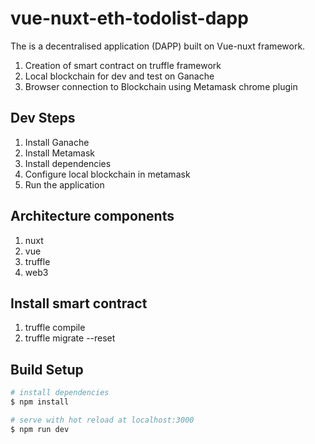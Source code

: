 # vue-nuxt-eth-todolist-dapp
The is a decentralised application (DAPP) built on Vue-nuxt framework.
1. Creation of smart contract on truffle framework
2. Local blockchain for dev and test on Ganache
3. Browser connection to Blockchain using Metamask chrome plugin

## Dev Steps
1. Install Ganache
2. Install Metamask
3. Install dependencies
4. Configure local blockchain in metamask
5. Run the application

## Architecture components
1. nuxt
2. vue
3. truffle
4. web3

## Install smart contract
1. truffle compile
2. truffle migrate --reset

## Build Setup

```bash
# install dependencies
$ npm install

# serve with hot reload at localhost:3000
$ npm run dev
